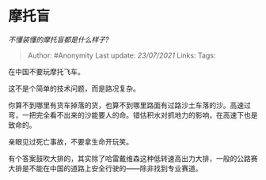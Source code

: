 # 摩托盲
*不懂装懂的摩托盲都是什么样子?*

> Author: #Anonymity
> Last update: *23/07/2021* 
> Links:
> Tags:   

 
在中国不要玩摩托飞车。

这不是个简单的技术问题，而是路况复杂。

你算不到哪里有货车掉落的货，也算不到哪里路面有过路沙土车落的沙。高速过弯，一把完全看不出来的沙能要人的命。错估积水对抓地力的影响，在高速下也是致命的。

亲眼见过死亡事故，不要拿生命开玩笑。

有个答案鼓吹大排的，其实除了哈雷戴维森这种低转速高出力大排，一般的公路赛大排是不能在中国的道路上安全行驶的——除非找到专业赛道。



